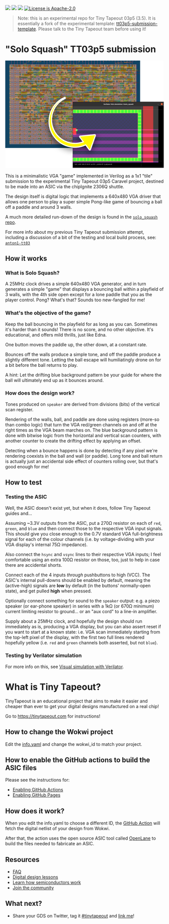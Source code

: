 ![](../../workflows/gds/badge.svg) ![](../../workflows/docs/badge.svg) ![](../../workflows/wokwi_test/badge.svg) [![License is Apache-2.0](https://img.shields.io/badge/License-Apache%202.0-blue.svg)](https://opensource.org/licenses/Apache-2.0)

> Note: this is an experimental repo for Tiny Tapeout 03p5 (3.5).
> It is essentially a fork of the experimental template:
> [tt03p5-submission-template](https://github.com/TinyTapeout/tt03p5-submission-template).
> Please talk to the Tiny Tapeout team before using it!

# "Solo Squash" TT03p5 submission

![Solo Squash silicon layout and simulation](./doc/solo_squash_tt03p5_header.png)

This is a minimalistic VGA "game" implemented in Verilog as a 1x1 "tile" submission to the experimental
Tiny Tapeout 03p5 Caravel project, destined to be made into an ASIC via the chipIgnite 2306Q shuttle.

The design itself is digital logic that implements a 640x480 VGA driver that allows one person to play
a super simple Pong-like game of bouncing a ball off a paddle and around 3 walls.

A much more detailed run-down of the design is found in the [`solo_squash` repo](https://github.com/algofoogle/solo_squash).

For more info about my previous Tiny Tapeout submission attempt, including a discussion of a bit of the
testing and local build process, see: [`anton1-tt03`](https://github.com/algofoogle/anton1-tt03)


## How it works

### What is Solo Squash?

A 25MHz clock drives a simple 640x480 VGA generator, and in turn generates a simple "game"
that displays a bouncing ball within a playfield of 3 walls, with the 4th side open except
for a lone paddle that you as the player control. Pong? What's that?
Sounds too new-fangled for me!


### What's the objective of the game?

Keep the ball bouncing in the playfield for as long as you can. Sometimes it's harder than it sounds!
There is no score, and no other objective. It's educational, and offers mild thrills,
just like Edna.

One button moves the paddle up, the other down, at a constant rate.

Bounces off the walls produce a simple tone, and off the paddle produce a slightly different tone.
Letting the ball escape will humiliatingly drone on for a bit before the ball returns to play.

A hint: Let the drifting blue background pattern be your guide for where the ball will
ultimately end up as it bounces around.


### How does the design work?

Tones produced on `speaker` are derived from divisions (bits) of the vertical scan register.

Rendering of the walls, ball, and paddle are done using registers (more-so than combo logic)
that turn the VGA red/green channels on and off at the right times as the VGA beam marches on.
The blue background pattern is done with bitwise logic from the horizontal and vertical scan
counters, with another counter to create the drifting effect by applying an offset.

Detecting when a bounce happens is done by detecting if any pixel we're rendering coexists
in the ball and wall (or paddle). Long tone and ball return is actually just an accidental
side effect of counters rolling over, but that's good enough for me!


## How to test

### Testing the ASIC

Well, the ASIC doesn't exist yet, but when it does, follow Tiny Tapeout guides and...

Assuming ~3.3V outputs from the ASIC, put a 270&ohm; resistor on each of `red`, `green`, and
`blue` and then connect those to the respective VGA input signals.
This should give you close enough to the 0.7V standard VGA full-brightness signal for each of the
colour channels (i.e. by voltage-dividing with your VGA display's internal 75&ohm; impedance).

Also connect the `hsync` and `vsync` lines to their respective VGA inputs; I feel comfortable
using an extra 100&ohm; resistor on those, too, just to help in case there are accidental shorts.

Connect each of the 4 inputs *through* pushbuttons to high (VCC). The ASIC's internal pull-downs
should be enabled by default, meaning the (active-high) signals are **low** by default
(in the buttons' normally-open state), and get pulled **high** when pressed.

Optionally connect something for sound to the `speaker` output: e.g. a piezo speaker
(or ear-phone speaker) in series with a 1k&ohm; (or 670&ohm; minimum) current limiting resistor
to ground... or an "aux cord" to a line-in amplifier.

Supply about a 25MHz clock, and hopefully the design should run immediately as is, producing
a VGA display, but you can also assert reset if you want to start at a known state:
i.e. VGA scan immediately starting from the top-left pixel of the display, with the first
two full lines rendered hopefully yellow (i.e. `red` and `green` channels both asserted,
but not `blue`).

### Testing by Verilator simulation

For more info on this, see [Visual simulation with Verilator](https://github.com/algofoogle/solo_squash#visual-simulation-with-verilator).


# What is Tiny Tapeout?

TinyTapeout is an educational project that aims to make it easier and cheaper than ever to get your digital designs manufactured on a real chip!

Go to https://tinytapeout.com for instructions!

## How to change the Wokwi project

Edit the [info.yaml](info.yaml) and change the wokwi_id to match your project.


## How to enable the GitHub actions to build the ASIC files

Please see the instructions for:

* [Enabling GitHub Actions](https://tinytapeout.com/faq/#when-i-commit-my-change-the-gds-action-isnt-running)
* [Enabling GitHub Pages](https://tinytapeout.com/faq/#my-github-action-is-failing-on-the-pages-part)

## How does it work?

When you edit the info.yaml to choose a different ID, the [GitHub Action](.github/workflows/gds.yaml) will fetch the digital netlist of your design from Wokwi.

After that, the action uses the open source ASIC tool called [OpenLane](https://www.zerotoasiccourse.com/terminology/openlane/) to build the files needed to fabricate an ASIC.

## Resources

* [FAQ](https://tinytapeout.com/faq/)
* [Digital design lessons](https://tinytapeout.com/digital_design/)
* [Learn how semiconductors work](https://tinytapeout.com/siliwiz/)
* [Join the community](https://discord.gg/rPK2nSjxy8)

## What next?

* Share your GDS on Twitter, tag it [#tinytapeout](https://twitter.com/hashtag/tinytapeout?src=hashtag_click) and [link me](https://twitter.com/matthewvenn)!
